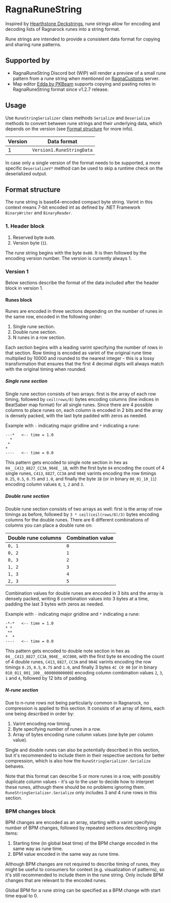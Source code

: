 # RagnaRuneString

Inspired by [Hearthstone Deckstrings](https://hearthsim.info/docs/deckstrings), rune strings allow for encoding and decoding lists of Ragnarock runes into a string format.

Rune strings are intended to provide a consistent data format for copying and sharing rune patterns.

## Supported by

- RagnaRuneString Discord bot (WIP) will render a preview of a small rune pattern from a rune string when mentioned on [RagnaCustoms](https://discord.gg/H6UeS5uH) server.
- Map editor [Edda by PKBeam](https://github.com/PKBeam/Edda) supports copying and pasting notes in RagnaRuneString format since v1.2.7 release.

## Usage

Use `RuneStringSerializer` class methods `Serialize` and `Deserialize` methods to convert between rune strings and their underlying data, which depends on the version (see [Format structure](#format-structure) for more info).

|Version|Data format|
|---|---|
|1|`Version1.RuneStringData`|

In case only a single version of the format needs to be supported, a more specific `DeserializeV*` method can be used to skip a runtime check on the deserialized output.

## Format structure

The rune string is base64-encoded compact byte string. Varint in this context means 7-bit encoded int as defined by .NET Framework `BinaryWriter` and `BinaryReader`.

### 1. Header block

1. Reserved byte `0x00`.
2. Version byte (`1`).

The rune string begins with the byte `0x00`. It is then followed by the encoding version number. The version is currently always 1.

### Version 1

Below sections describe the format of the data included after the header block in version 1.

#### Runes block

Runes are encoded in three sections depending on the number of runes in the same row, encoded in the following order:

1. Single rune section.
2. Double rune section.
3. N runes in a row section.

Each section begins with a leading varint specifying the number of rows in that section. Row timing is encoded as varint of the original rune time multiplied by 10000 and rounded to the nearest integer - this is a lossy transformation that ensures that the first 4 decimal digits will always match with the original timing when rounded.

##### Single rune section

Single rune section consists of two arrays: first is the array of each row timing, followed by `ceil(rows/8)` bytes encoding columns (line indices in BeatSaber map format) for all single runes.
Since there are 4 possible columns to place runes on, each column is encoded in 2 bits and the array is densely packed, with the last byte padded with zeros as needed.

Example with `-` indicating major gridline and `*` indicating a rune:
```
---*   <-- time = 1.0
  * 
 *  
*   
----   <-- time = 0.0
```
This pattern gets encoded to single note section in hex as
`04__C413_8827_CC3A_904E__1B`, with the first byte `04` encoding the count of 4 single runes, `C413`, `8827`, `CC3A` and `904E` varints encoding the row timings `0.25`, `0.5`, `0.75` and `1.0`, and finally the byte `1B` (or in binary `00_01_10_11`) encoding column values `0`, `1`, `2` and `3`.

##### Double rune section

Double rune section consists of two arrays as well: first is the array of row timings as before, followed by `3 * ceil(ceil(rows/8)/3)` bytes encoding columns for the double runes.
There are 6 different combinations of columns you can place a double rune on:

|Double rune columns|Combination value|
|---|---|
|`0, 1`|`0`|
|`0, 2`|`1`|
|`0, 3`|`2`|
|`1, 2`|`3`|
|`1, 3`|`4`|
|`2, 3`|`5`|

Combination values for double runes are encoded in 3 bits and the array is densely packed, writing 8 combination values into 3 bytes at a time, padding the last 3 bytes with zeros as needed.

Example with `-` indicating major gridline and `*` indicating a rune:
```
-*-*   <-- time = 1.0
* * 
 ** 
*  *
----   <-- time = 0.0
```
This pattern gets encoded to double note section in hex as
`04__C413_8827_CC3A_904E__4CC000`, with the first byte `04` encoding the count of 4 double runes, `C413`, `8827`, `CC3A` and `904E` varints encoding the row timings `0.25`, `0.5`, `0.75` and `1.0`, and finally 3 bytes `4C C0 00` (or in binary `010_011_001_100__000000000000`) encoding column combination values `2`, `3`, `1` and `4`, followed by 12 bits of padding.

##### N-rune section

Due to n-rune rows not being particularly common in Ragnarock, no compression is applied to this section. It consists of an array of items, each one being described in order by:

1. Varint encoding row timing.
2. Byte specifying number of runes in a row.
3. Array of bytes encoding rune column values (one byte per column value).

Single and double runes can also be potentially described in this section, but it's recommended to include them in their respective sections for better compression, which is also how the `RuneStringSerializer.Serialize` behaves.

Note that this format can describe 5 or more runes in a row, with possibly duplicate column values - it's up to the user to decide how to interpret these runes, although there should be no problems ignoring them. `RuneStringSerializer.Serialize` only includes 3 and 4 rune rows in this section.

### BPM changes block

BPM changes are encoded as an array, starting with a varint specifying number of BPM changes, followed by repeated sections describing single items:

1. Starting time (in global beat time) of the BPM change encoded in the same way as rune time.
2. BPM value encoded in the same way as rune time.

Although BPM changes are not required to describe timing of runes, they might be useful to consumers for context (e.g. visualization of patterns), so it's still recommended to include them in the rune string.
Only include BPM changes that are relevant to the encoded runes.

Global BPM for a rune string can be specified as a BPM change with start time equal to 0.